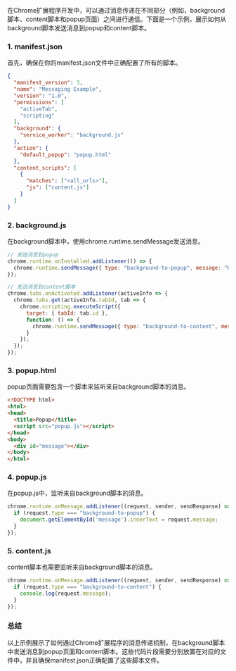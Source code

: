 在Chrome扩展程序开发中，可以通过消息传递在不同部分（例如，background脚本、content脚本和popup页面）之间进行通信。下面是一个示例，展示如何从background脚本发送消息到popup和content脚本。

### 1. manifest.json
首先，确保在你的manifest.json文件中正确配置了所有的脚本。

```json
{
  "manifest_version": 3,
  "name": "Messaging Example",
  "version": "1.0",
  "permissions": [
    "activeTab",
    "scripting"
  ],
  "background": {
    "service_worker": "background.js"
  },
  "action": {
    "default_popup": "popup.html"
  },
  "content_scripts": [
    {
      "matches": ["<all_urls>"],
      "js": ["content.js"]
    }
  ]
}
```

### 2. background.js
在background脚本中，使用chrome.runtime.sendMessage发送消息。

```javascript
// 发送消息到popup
chrome.runtime.onInstalled.addListener(() => {
  chrome.runtime.sendMessage({ type: "background-to-popup", message: "Hello from background" });
});

// 发送消息到content脚本
chrome.tabs.onActivated.addListener(activeInfo => {
  chrome.tabs.get(activeInfo.tabId, tab => {
    chrome.scripting.executeScript({
      target: { tabId: tab.id },
      function: () => {
        chrome.runtime.sendMessage({ type: "background-to-content", message: "Hello from background" });
      }
    });
  });
});
```

### 3. popup.html
popup页面需要包含一个脚本来监听来自background脚本的消息。

```html
<!DOCTYPE html>
<html>
<head>
  <title>Popup</title>
  <script src="popup.js"></script>
</head>
<body>
  <div id="message"></div>
</body>
</html>
```

### 4. popup.js
在popup.js中，监听来自background脚本的消息。

```javascript
chrome.runtime.onMessage.addListener((request, sender, sendResponse) => {
  if (request.type === "background-to-popup") {
    document.getElementById('message').innerText = request.message;
  }
});
```

### 5. content.js
content脚本也需要监听来自background脚本的消息。

```javascript
chrome.runtime.onMessage.addListener((request, sender, sendResponse) => {
  if (request.type === "background-to-content") {
    console.log(request.message);
  }
});
```

### 总结
以上示例展示了如何通过Chrome扩展程序的消息传递机制，在background脚本中发送消息到popup页面和content脚本。这些代码片段需要分别放置在对应的文件中，并且确保manifest.json正确配置了这些脚本文件。